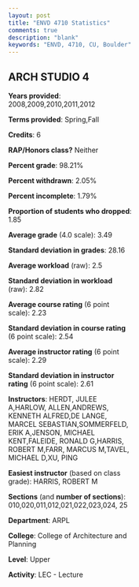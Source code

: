 ```yaml
---
layout: post
title: "ENVD 4710 Statistics"
comments: true
description: "blank"
keywords: "ENVD, 4710, CU, Boulder"
--- 
```

<head>
<script src="https://ajax.googleapis.com/ajax/libs/jquery/2.1.3/jquery.min.js"></script>
<script src="https://dl.dropboxusercontent.com/s/pc42nxpaw1ea4o9/highcharts.js?dl=0"></script>
<!-- <script src="../assets/js/highcharts.js"></script> -->
<style type="text/css">@font-face {
	font-family: "Bebas Neue";
	src: url(https://www.filehosting.org/file/details/544349/BebasNeue%20Regular.otf) format("opentype");
	}
	h1.Bebas { 
		font-family: "Bebas Neue", Verdana, Tahoma;
	}
</style>
</head>
<body>
	<div id="container" style="float: right; width: 45%; height: 88%; margin-left: 2.5%; margin-right: 2.5%;"></div>
	<script language="JavaScript">
		$(document).ready(function() {
		var chart = {type: 'column'};
		var title = {text: 'Grade Distribution'};
		var xAxis = {categories: ['A','B','C','D','F'],crosshair: true};
		var yAxis = {min: 0,title: {text: 'Percentage'}};
		var tooltip = {headerFormat: '<center><b><span style="font-size:20px">{point.key}</span></b></center>',
		               pointFormat: '<td style="padding:0"><b>{point.y:.1f}%</b></td>',
		               footerFormat: '</table>',shared: true,useHTML: true};
		var plotOptions = {column: {pointPadding: 0.0,borderWidth: 0}};  
		var credits = {enabled: false};var series= [{name: 'Percent',data: [61.41,31.19,6.43,0.16,0.8,]}];
		var json = {};
		json.chart = chart;
		json.title = title;
		json.tooltip = tooltip;
		json.xAxis = xAxis;
		json.yAxis = yAxis;  
		json.series = series;
		json.plotOptions = plotOptions;  
		json.credits = credits;
		$('#container').highcharts(json);
	});
	</script>
</body>
			   
## ARCH STUDIO 4

**Years provided**: 2008,2009,2010,2011,2012

**Terms provided**: Spring,Fall

**Credits**: 6

**RAP/Honors class?** Neither

**Percent grade**: 98.21%

**Percent withdrawn**: 2.05%

**Percent incomplete**: 1.79%

**Proportion of students who dropped**: 1.85

**Average grade** (4.0 scale): 3.49

**Standard deviation in grades**: 28.16

**Average workload** (raw): 2.5

**Standard deviation in workload** (raw): 2.82

**Average course rating** (6 point scale): 2.23

**Standard deviation in course rating** (6 point scale): 2.54

**Average instructor rating** (6 point scale): 2.29

**Standard deviation in instructor rating** (6 point scale): 2.61

**Instructors**: HERDT, JULEE A,HARLOW, ALLEN,ANDREWS, KENNETH ALFRED,DE LANGE, MARCEL SEBASTIAN,SOMMERFELD, ERIK A,JENSON, MICHAEL KENT,FALEIDE, RONALD G,HARRIS, ROBERT M,FARR, MARCUS M,TAVEL, MICHAEL D,XU, PING

**Easiest instructor** (based on class grade): HARRIS, ROBERT M

**Sections** (and **number of sections**): 010,020,011,012,021,022,023,024, 25

**Department**: ARPL

**College**: College of Architecture and Planning

**Level**: Upper

**Activity**: LEC - Lecture